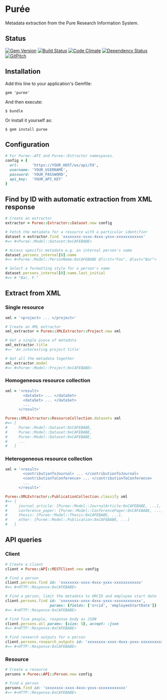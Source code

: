 # Pur&#233;e

Metadata extraction from the Pure Research Information System.

## Status

[![Gem Version](https://badge.fury.io/rb/puree.svg)](https://badge.fury.io/rb/puree)
[![Build Status](https://semaphoreci.com/api/v1/aalbinclark/puree/branches/master/badge.svg)](https://semaphoreci.com/aalbinclark/puree)
[![Code Climate](https://codeclimate.com/github/lulibrary/puree/badges/gpa.svg)](https://codeclimate.com/github/lulibrary/puree)
[![Dependency Status](https://www.versioneye.com/user/projects/5899d253a86053003f389e1f/badge.svg?style=flat-square)](https://www.versioneye.com/user/projects/5899d253a86053003f389e1f)
[![GitPitch](https://gitpitch.com/assets/badge.svg)](https://gitpitch.com/lulibrary/puree)

## Installation

Add this line to your application's Gemfile:

    gem 'puree'

And then execute:

    $ bundle

Or install it yourself as:

    $ gem install puree

## Configuration
```ruby
# For Puree::API and Puree::Extractor namespaces.
config = {
  url:      'https://YOUR_HOST/ws/api/59',
  username: 'YOUR_USERNAME',
  password: 'YOUR_PASSWORD',
  api_key:  'YOUR_API_KEY'
}
```

## Find by ID with automatic extraction from XML response

```ruby
# Create an extractor
extractor = Puree::Extractor::Dataset.new config
```

```ruby
# Fetch the metadata for a resource with a particular identifier
dataset = extractor.find 'xxxxxxxx-xxxx-4xxx-yxxx-xxxxxxxxxxxx'
#=> #<Puree::Model::Dataset:0xCAFEBABE>
```

```ruby
# Access specific metadata e.g. an internal person's name
dataset.persons_internal[0].name
#=> #<Puree::Model::PersonName:0xCAFEBABE @first="Foo", @last="Bar">
```

```ruby
# Select a formatting style for a person's name
dataset.persons_internal[0].name.last_initial
#=> # "Bar, F."
```

## Extract from XML

### Single resource
```ruby
xml = '<project> ... </project>'
```

```ruby
# Create an XML extractor
xml_extractor = Puree::XMLExtractor::Project.new xml
```

```ruby
# Get a single piece of metadata
xml_extractor.title
#=> 'An interesting project title'
```

```ruby
# Get all the metadata together
xml_extractor.model
#=> #<Puree::Model::Project:0xCAFEBABE>
```

### Homogeneous resource collection
```ruby
xml = '<result>
        <dataSet> ... </dataSet>
        <dataSet> ... </dataSet>
        ...
      </result>'
```

```ruby
Puree::XMLExtractor::ResourceCollection.datasets xml
#=> [
#     Puree::Model::Dataset:0xCAFEBABE,
#     Puree::Model::Dataset:0xCAFEBABE,
#     Puree::Model::Dataset:0xCAFEBABE,
#     ...
#   ]
```

### Heterogeneous resource collection
```ruby
xml = '<result>
        <contributionToJournal> ... </contributionToJournal>
        <contributionToConference> ... </contributionToConference>
        ...
      </result>'
```

```ruby
Puree::XMLExtractor::PublicationCollection.classify xml
#=> {
#     journal_article: [Puree::Model::JournalArticle:0xCAFEBABE, ...],
#     conference_paper: [Puree::Model::ConferencePaper:0xCAFEBABE, ...],
#     thesis: [Puree::Model::Thesis:0xCAFEBABE, ...],
#     other: [Puree::Model::Publication:0xCAFEBABE, ...]
#   }
```

## API queries

### Client
```ruby
# Create a client
client = Puree::API::RESTClient.new config
```

```ruby
# Find a person
client.persons.find id: 'xxxxxxxx-xxxx-4xxx-yxxx-xxxxxxxxxxxx'
#=> #<HTTP::Response:0xCAFEBABE>
```

```ruby
# Find a person, limit the metadata to ORCID and employee start date
client.persons.find id: 'xxxxxxxx-xxxx-4xxx-yxxx-xxxxxxxxxxxx',
                    params: {fields: ['orcid', 'employeeStartDate']}
#=> #<HTTP::Response:0xCAFEBABE>
```

```ruby
# Find five people, response body as JSON
client.persons.all params: {size: 5}, accept: :json
#=> #<HTTP::Response:0xCAFEBABE>
```

```ruby
# Find research outputs for a person
client.persons.research_outputs id: 'xxxxxxxx-xxxx-4xxx-yxxx-xxxxxxxxxxxx'
#=> #<HTTP::Response:0xCAFEBABE>
```

### Resource
```ruby
# Create a resource
persons = Puree::API::Person.new config
```

```ruby
# Find a person
persons.find id: 'xxxxxxxx-xxxx-4xxx-yxxx-xxxxxxxxxxxx'
#=> #<HTTP::Response:0xCAFEBABE>
```